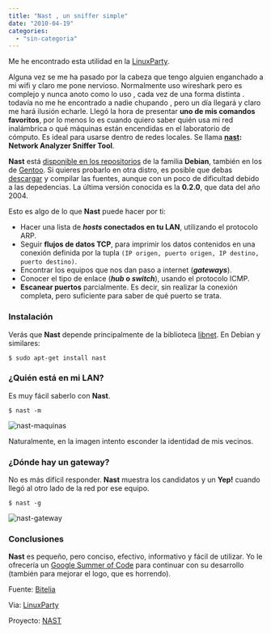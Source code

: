 ```yaml
---
title: "Nast , un sniffer simple"
date: "2010-04-19"
categories: 
  - "sin-categoria"
---
```


Me he encontrado esta utilidad en la [LinuxParty](https://www.linux-party.com).

Alguna vez se me ha pasado por la cabeza que tengo alguien enganchado a mi wifi y claro me pone nervioso. Normalmente uso wireshark pero es complejo y nunca anoto como lo uso , cada vez de una forma distinta . todavía no me he encontrado a nadie chupando , pero un día llegará y claro me hará ilusión echarle. Llegó la hora de presentar **uno de mis comandos favoritos**, por lo menos lo es cuando quiero saber quién usa mi red inalámbrica o qué máquinas están encendidas en el laboratorio de cómputo. Es ideal para usarse dentro de redes locales. Se llama **[nast](https://nast.berlios.de/): Network Analyzer Sniffer Tool**.

**Nast** está [disponible en los repositorios](https://packages.debian.org/lenny/nast) de la familia **Debian**, también en los de [Gentoo](https://gentoo-portage.com/net-analyzer/nast). Si quieres probarlo en otra distro, es posible que debas [descargar](https://download.berlios.de/nast/nast-0.2.0.tar.gz) y compilar las fuentes, aunque con un poco de dificultad debido a las depedencias. La última versión conocida es la **0.2.0**, que data del año 2004.

Esto es algo de lo que **Nast** puede hacer por ti:

- Hacer una lista de **_hosts_ conectados en tu LAN**, utilizando el protocolo ARP.
- Seguir **flujos de datos TCP**, para imprimir los datos contenidos en una conexión definida por la tupla `(IP origen, puerto origen, IP destino, puerto destino)`.
- Encontrar los equipos que nos dan paso a internet (**_gateways_**).
- Conocer el tipo de enlace (**_hub_ o _switch_**), usando el protocolo ICMP.
- **Escanear puertos** parcialmente. Es decir, sin realizar la conexión completa, pero suficiente para saber de qué puerto se trata.

### Instalación

Verás que **Nast** depende principalmente de la biblioteca [libnet](https://github.com/sam-github/libnet). En Debian y similares:

`$ sudo apt-get install nast`

### ¿Quién está en mi LAN?

Es muy fácil saberlo con **Nast**.

`$ nast -m`

![](images/nast-maquinas.jpg "nast-maquinas")

Naturalmente, en la imagen intento esconder la identidad de mis vecinos.

### ¿Dónde hay un gateway?

No es más difícil responder. **Nast** muestra los candidatos y un **Yep!** cuando llegó al otro lado de la red por ese equipo.

`$ nast -g`

![](images/nast-gateway.jpg "nast-gateway")

### Conclusiones

**Nast** es pequeño, pero conciso, efectivo, informativo y fácil de utilizar. Yo le ofrecería un [Google Summer of Code](https://bitelia.com/2010/03/10-proyectos-open-source-gsoc-2010) para continuar con su desarrollo (también para mejorar el logo, que es horrendo).

Fuente: [Bitelia](https://bitelia.com/2010/04/comando-linux-nast)

Via: [LinuxParty](https://www.linux-party.com/modules.php?name=News&file=article&sid=5719:saber-quien-est%E1-utilizando-tu-red,-wifi-incluida.)

Proyecto: [NAST](https://nast.berlios.de/)
